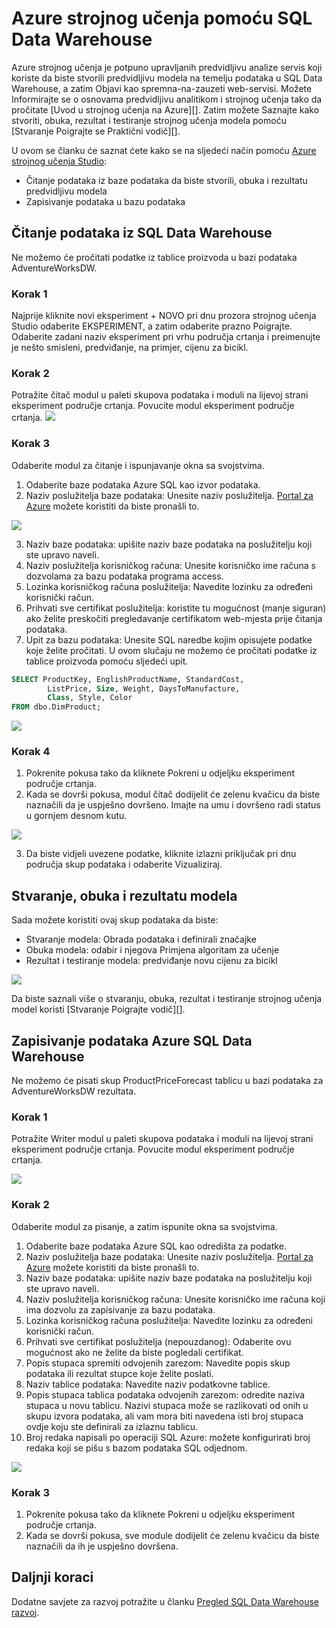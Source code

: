 <properties
   pageTitle="Azure strojnog učenja pomoću SQL Data Warehouse | Microsoft Azure"
   description="Praktični vodič za korištenje Azure strojnog učenja za Azure SQL Data Warehouse za razvoj rješenja."
   services="sql-data-warehouse"
   documentationCenter="NA"
   authors="kevinvngo"
   manager="barbkess"
   editor=""/>

<tags
   ms.service="sql-data-warehouse"
   ms.devlang="NA"
   ms.topic="article"
   ms.tgt_pltfrm="NA"
   ms.workload="data-services"
   ms.date="08/16/2016"
   ms.author="kevin;barbkess;sonyama"/>

# <a name="use-azure-machine-learning-with-sql-data-warehouse"></a>Azure strojnog učenja pomoću SQL Data Warehouse

Azure strojnog učenja je potpuno upravljanih predvidljivu analize servis koji koriste da biste stvorili predvidljivu modela na temelju podataka u SQL Data Warehouse, a zatim Objavi kao spremna-na-zauzeti web-servisi. Možete Informirajte se o osnovama predvidljivu analitikom i strojnog učenja tako da pročitate [Uvod u strojnog učenja na Azure][].  Zatim možete Saznajte kako stvoriti, obuka, rezultat i testiranje strojnog učenja modela pomoću [Stvaranje Poigrajte se Praktični vodič][].

U ovom se članku će saznat ćete kako se na sljedeći način pomoću [Azure strojnog učenja Studio][]:

- Čitanje podataka iz baze podataka da biste stvorili, obuka i rezultatu predvidljivu modela
- Zapisivanje podataka u bazu podataka


## <a name="read-data-from-sql-data-warehouse"></a>Čitanje podataka iz SQL Data Warehouse

Ne možemo će pročitati podatke iz tablice proizvoda u bazi podataka AdventureWorksDW.

### <a name="step-1"></a>Korak 1

Najprije kliknite novi eksperiment + NOVO pri dnu prozora strojnog učenja Studio odaberite EKSPERIMENT, a zatim odaberite prazno Poigrajte. Odaberite zadani naziv eksperiment pri vrhu područja crtanja i preimenujte je nešto smisleni, predviđanje, na primjer, cijenu za bicikl.

### <a name="step-2"></a>Korak 2

Potražite čitač modul u paleti skupova podataka i moduli na lijevoj strani eksperiment područje crtanja. Povucite modul eksperiment područje crtanja.
![][drag_reader]

### <a name="step-3"></a>Korak 3

Odaberite modul za čitanje i ispunjavanje okna sa svojstvima.

1. Odaberite baze podataka Azure SQL kao izvor podataka.
2. Naziv poslužitelja baze podataka: Unesite naziv poslužitelja. [Portal za Azure][] možete koristiti da biste pronašli to.

![][server_name]

3. Naziv baze podataka: upišite naziv baze podataka na poslužitelju koji ste upravo naveli.
4. Naziv poslužitelja korisničkog računa: Unesite korisničko ime računa s dozvolama za bazu podataka programa access.
5. Lozinka korisničkog računa poslužitelja: Navedite lozinku za određeni korisnički račun.
6. Prihvati sve certifikat poslužitelja: koristite tu mogućnost (manje siguran) ako želite preskočiti pregledavanje certifikatom web-mjesta prije čitanja podataka.
7. Upit za bazu podataka: Unesite SQL naredbe kojim opisujete podatke koje želite pročitati. U ovom slučaju ne možemo će pročitati podatke iz tablice proizvoda pomoću sljedeći upit.


```SQL
SELECT ProductKey, EnglishProductName, StandardCost,
        ListPrice, Size, Weight, DaysToManufacture,
        Class, Style, Color
FROM dbo.DimProduct;
```

![][reader_properties]

### <a name="step-4"></a>Korak 4

1. Pokrenite pokusa tako da kliknete Pokreni u odjeljku eksperiment područje crtanja.
2. Kada se dovrši pokusa, modul čitač dodijelit će zelenu kvačicu da biste naznačili da je uspješno dovršeno. Imajte na umu i dovršeno radi status u gornjem desnom kutu.

![][run]

3. Da biste vidjeli uvezene podatke, kliknite izlazni priključak pri dnu područja skup podataka i odaberite Vizualiziraj.


## <a name="create-train-and-score-a-model"></a>Stvaranje, obuka i rezultatu modela

Sada možete koristiti ovaj skup podataka da biste:

- Stvaranje modela: Obrada podataka i definirali značajke
- Obuka modela: odabir i njegova Primjena algoritam za učenje
- Rezultat i testiranje modela: predviđanje novu cijenu za bicikl


![][model]

Da biste saznali više o stvaranju, obuka, rezultat i testiranje strojnog učenja model koristi [Stvaranje Poigrajte vodič][].

## <a name="write-data-to-azure-sql-data-warehouse"></a>Zapisivanje podataka Azure SQL Data Warehouse

Ne možemo će pisati skup ProductPriceForecast tablicu u bazi podataka za AdventureWorksDW rezultata.

### <a name="step-1"></a>Korak 1

Potražite Writer modul u paleti skupova podataka i moduli na lijevoj strani eksperiment područje crtanja. Povucite modul eksperiment područje crtanja.

![][drag_writer]

### <a name="step-2"></a>Korak 2

Odaberite modul za pisanje, a zatim ispunite okna sa svojstvima.

1. Odaberite baze podataka Azure SQL kao odredišta za podatke.
2. Naziv poslužitelja baze podataka: Unesite naziv poslužitelja. [Portal za Azure][] možete koristiti da biste pronašli to.
3. Naziv baze podataka: upišite naziv baze podataka na poslužitelju koji ste upravo naveli.
4. Naziv poslužitelja korisničkog računa: Unesite korisničko ime računa koji ima dozvolu za zapisivanje za bazu podataka.
5. Lozinka korisničkog računa poslužitelja: Navedite lozinku za određeni korisnički račun.
6. Prihvati sve certifikat poslužitelja (nepouzdanog): Odaberite ovu mogućnost ako ne želite da biste pogledali certifikat.
7. Popis stupaca spremiti odvojenih zarezom: Navedite popis skup podataka ili rezultat stupce koje želite poslati.
8. Naziv tablice podataka: Navedite naziv podatkovne tablice.
9. Popis stupaca tablica podataka odvojenih zarezom: odredite naziva stupaca u novu tablicu. Nazivi stupaca može se razlikovati od onih u skupu izvora podataka, ali vam mora biti navedena isti broj stupaca ovdje koju ste definirali za izlaznu tablicu.
10. Broj redaka napisali po operaciji SQL Azure: možete konfigurirati broj redaka koji se pišu s bazom podataka SQL odjednom.

![][writer_properties]

### <a name="step-3"></a>Korak 3

1. Pokrenite pokusa tako da kliknete Pokreni u odjeljku eksperiment područje crtanja.
2. Kada se dovrši pokusa, sve module dodijelit će zelenu kvačicu da biste naznačili da ih je uspješno dovršena.

## <a name="next-steps"></a>Daljnji koraci

Dodatne savjete za razvoj potražite u članku [Pregled SQL Data Warehouse razvoj][].

<!--Image references-->

[drag_reader]: ./media/sql-data-warehouse-integrate-azure-machine-learning/ml-drag-reader.png
[server_name]: ./media/sql-data-warehouse-integrate-azure-machine-learning/dw-server-name.png
[reader_properties]: ./media/sql-data-warehouse-integrate-azure-machine-learning/ml-reader-properties.png
[run]: ./media/sql-data-warehouse-integrate-azure-machine-learning/ml-finished-running.png
[model]: ./media/sql-data-warehouse-integrate-azure-machine-learning/ml-create-train-score-model.png
[drag_writer]: ./media/sql-data-warehouse-integrate-azure-machine-learning/ml-drag-writer.png
[writer_properties]: ./media/sql-data-warehouse-integrate-azure-machine-learning/ml-writer-properties.png

<!--Article references-->

[Pregled SQL Data Warehouse razvoj]: ./sql-data-warehouse-overview-develop.md
[Stvaranje eksperiment vodiča]: https://azure.microsoft.com/documentation/articles/machine-learning-create-experiment/
[Uvod u učenje na Azure na računalu]: https://azure.microsoft.com/documentation/articles/machine-learning-what-is-machine-learning/
[Azure strojnog učenja Studio]: https://studio.azureml.net/Home
[Portal za Azure]: https://portal.azure.com/

<!--MSDN references-->

<!--Other Web references-->

[Azure Machine Learning documentation]: http://azure.microsoft.com/documentation/services/machine-learning/
